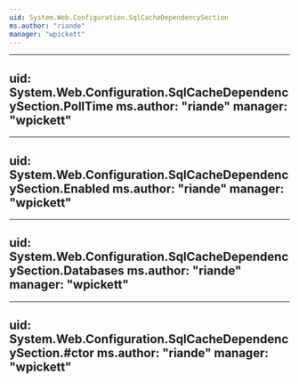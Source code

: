 ```yaml
---
uid: System.Web.Configuration.SqlCacheDependencySection
ms.author: "riande"
manager: "wpickett"
---
```


---
uid: System.Web.Configuration.SqlCacheDependencySection.PollTime
ms.author: "riande"
manager: "wpickett"
---

---
uid: System.Web.Configuration.SqlCacheDependencySection.Enabled
ms.author: "riande"
manager: "wpickett"
---

---
uid: System.Web.Configuration.SqlCacheDependencySection.Databases
ms.author: "riande"
manager: "wpickett"
---

---
uid: System.Web.Configuration.SqlCacheDependencySection.#ctor
ms.author: "riande"
manager: "wpickett"
---
